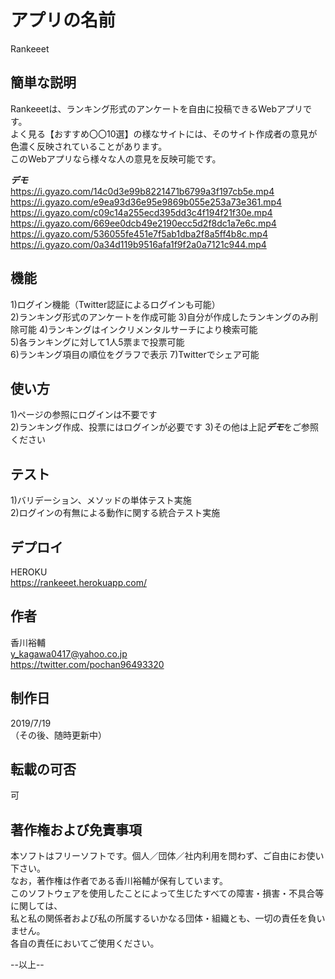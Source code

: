 # アプリの名前

 Rankeeet
 
## 簡単な説明
 
 Rankeeetは、ランキング形式のアンケートを自由に投稿できるWebアプリです。  
 よく見る【おすすめ〇〇10選】の様なサイトには、そのサイト作成者の意見が色濃く反映されていることがあります。  
 このWebアプリなら様々な人の意見を反映可能です。
 
***デモ***  
https://i.gyazo.com/14c0d3e99b8221471b6799a3f197cb5e.mp4   
https://i.gyazo.com/e9ea93d36e95e9869b055e253a73e361.mp4
https://i.gyazo.com/c09c14a255ecd395dd3c4f194f21f30e.mp4
https://i.gyazo.com/669ee0dcb49e2190ecc5d2f8dc1a7e6c.mp4
https://i.gyazo.com/536055fe451e7f5ab1dba2f8a5ff4b8c.mp4
https://i.gyazo.com/0a34d119b9516afa1f9f2a0a7121c944.mp4
 
## 機能
 
 1)ログイン機能（Twitter認証によるログインも可能）  
 2)ランキング形式のアンケートを作成可能
 3)自分が作成したランキングのみ削除可能
 4)ランキングはインクリメンタルサーチにより検索可能  
 5)各ランキングに対して1人5票まで投票可能  
 6)ランキング項目の順位をグラフで表示
 7)Twitterでシェア可能

## 使い方
 
 1)ページの参照にログインは不要です  
 2)ランキング作成、投票にはログインが必要です 
 3)その他は上記***デモ***をご参照ください
 
## テスト
 
 1)バリデーション、メソッドの単体テスト実施  
 2)ログインの有無による動作に関する統合テスト実施  
 
## デプロイ
 
 HEROKU  
 https://rankeeet.herokuapp.com/
 

## 作者
 
 香川裕輔  
 y_kagawa0417@yahoo.co.jp  
 https://twitter.com/pochan96493320

## 制作日

 2019/7/19  
 （その後、随時更新中）

## 転載の可否

 可
 
## 著作権および免責事項

 本ソフトはフリーソフトです。個人／団体／社内利用を問わず、ご自由にお使い下さい。  
 なお，著作権は作者である香川裕輔が保有しています。  
 このソフトウェアを使用したことによって生じたすべての障害・損害・不具合等に関しては、  
 私と私の関係者および私の所属するいかなる団体・組織とも、一切の責任を負いません。  
 各自の責任においてご使用ください。


--以上--
